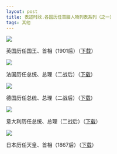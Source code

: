 ```yaml
---
layout: post
title: 表述时政.各国历任首脑人物列表系列（之一）
tags: 其他
---
```


![](http://image.cpxxpc.com/biaoshu2-1.jpg-700)

英国历任国王、首相（1901后）（[下载](http://down.cpxxpc.com/yingguo.doc)）

![](http://image.cpxxpc.com/biaoshu2-2.jpg-700)

法国历任总统、总理（二战后）（[下载](http://down.cpxxpc.com/faguo.doc)）

![](http://image.cpxxpc.com/biaoshu2-3.jpg-700)

德国历任总统、总理（二战后）（[下载](http://down.cpxxpc.com/deguo.doc)）

![](http://image.cpxxpc.com/biaoshu2-4.jpg-700)

意大利历任总统、总理（二战后）（[下载](http://down.cpxxpc.com/yidali.doc)）

![](http://image.cpxxpc.com/biaoshu2-5.jpg-700)

日本历任天皇、首相（1867后）（[下载](http://down.cpxxpc.com/riben.doc)）

